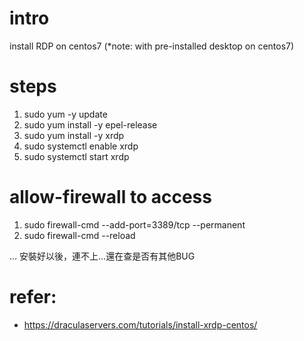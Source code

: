 # intro
install RDP on centos7
(*note: with pre-installed desktop on centos7)


# steps
1. sudo yum -y update
2. sudo yum install -y epel-release
3. sudo yum install -y xrdp
4. sudo systemctl enable xrdp
5. sudo systemctl start xrdp

# allow-firewall to access
1. sudo firewall-cmd --add-port=3389/tcp --permanent
2. sudo firewall-cmd --reload


... 安裝好以後，連不上...還在查是否有其他BUG


# refer:
- https://draculaservers.com/tutorials/install-xrdp-centos/
